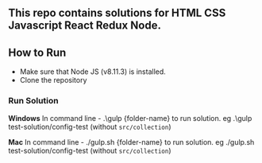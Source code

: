 ## This repo contains solutions for HTML CSS Javascript React Redux Node.

## How to Run
* Make sure that Node JS (v8.11.3) is installed.
* Clone the repository

### Run Solution

**Windows**
In command line - .\gulp {folder-name} to run solution.
eg .\gulp test-solution/config-test (without `src/collection`)

**Mac**
In command line - ./gulp.sh {folder-name} to run solution.
eg ./gulp.sh test-solution/config-test (without `src/collection`)
